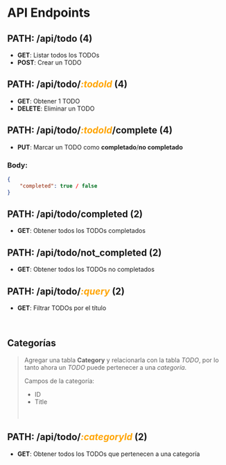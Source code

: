 # API Endpoints

## PATH: /api/todo (4)
- **GET**: Listar todos los TODOs
- **POST**: Crear un TODO

## PATH: /api/todo/<em><span style="color:orange">:todoId</span></em> (4)
- **GET**: Obtener 1 TODO
- **DELETE**: Eliminar un TODO

## PATH: /api/todo/<em><span style="color:orange">:todoId</span></em>/complete (4)
- **PUT**: Marcar un TODO como **completado**/**no completado**

### Body:
```json
{
    "completed": true / false
}
```

## PATH: /api/todo/completed (2)
- **GET**: Obtener todos los TODOs completados

## PATH: /api/todo/not_completed (2)
- **GET**: Obtener todos los TODOs no completados

## PATH: /api/todo/<em><span style="color:orange">:query</span></em> (2)
- **GET**: Filtrar TODOs por el título

<br>

## Categorías

> Agregar una tabla **Category** y relacionarla con la tabla *TODO*, por lo tanto ahora un *TODO* puede pertenecer a una *categoría*.
> 
> Campos de la categoría:
> - ID
> - Title
> 
> &nbsp;

## PATH: /api/todo/<em><span style="color:orange">:categoryId</span></em> (2)
- **GET**: Obtener todos los TODOs que pertenecen a una categoría

